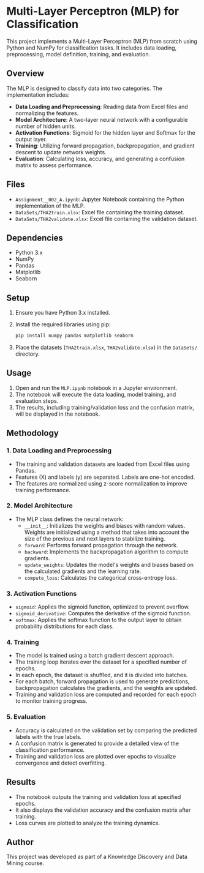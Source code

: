 # Multi-Layer Perceptron (MLP) for Classification

This project implements a Multi-Layer Perceptron (MLP) from scratch using Python and NumPy for classification tasks. It includes data loading, preprocessing, model definition, training, and evaluation.

## Overview

The MLP is designed to classify data into two categories. The implementation includes:

-   **Data Loading and Preprocessing**:  Reading data from Excel files and normalizing the features.
-   **Model Architecture**: A two-layer neural network with a configurable number of hidden units.
-   **Activation Functions**: Sigmoid for the hidden layer and Softmax for the output layer.
-   **Training**:  Utilizing forward propagation, backpropagation, and gradient descent to update network weights.
-   **Evaluation**:  Calculating loss, accuracy, and generating a confusion matrix to assess performance.

## Files

-   `Assignment__002_A.ipynb`:  Jupyter Notebook containing the Python implementation of the MLP.
-   `DataSets/THA2train.xlsx`: Excel file containing the training dataset.
-   `DataSets/THA2validate.xlsx`: Excel file containing the validation dataset.

## Dependencies

-   Python 3.x
-   NumPy
-   Pandas
-   Matplotlib
-   Seaborn

## Setup

1.  Ensure you have Python 3.x installed.
2.  Install the required libraries using pip:

    ```bash
    pip install numpy pandas matplotlib seaborn
    ```

3.  Place the datasets (`THA2train.xlsx`, `THA2validate.xlsx`) in the `DataSets/` directory.

## Usage

1.  Open and run the `MLP.ipynb` notebook in a Jupyter environment.
2.  The notebook will execute the data loading, model training, and evaluation steps.
3.  The results, including training/validation loss and the confusion matrix, will be displayed in the notebook.

## Methodology

### 1. Data Loading and Preprocessing

-   The training and validation datasets are loaded from Excel files using Pandas.
-   Features (X) and labels (y) are separated. Labels are one-hot encoded.
-   The features are normalized using z-score normalization to improve training performance.

### 2. Model Architecture

-   The MLP class defines the neural network:
    -   `__init__`: Initializes the weights and biases with random values. Weights are initialized using a method that takes into account the size of the previous and next layers to stabilize training.
    -   `forward`:  Performs forward propagation through the network.
    -   `backward`: Implements the backpropagation algorithm to compute gradients.
    -   `update_weights`: Updates the model's weights and biases based on the calculated gradients and the learning rate.
    -   `compute_loss`: Calculates the categorical cross-entropy loss.

### 3. Activation Functions

-   `sigmoid`:  Applies the sigmoid function, optimized to prevent overflow.
-   `sigmoid_derivative`: Computes the derivative of the sigmoid function.
-   `softmax`:  Applies the softmax function to the output layer to obtain probability distributions for each class.

### 4. Training

-   The model is trained using a batch gradient descent approach.
-   The training loop iterates over the dataset for a specified number of epochs.
-   In each epoch, the dataset is shuffled, and it is divided into batches.
-   For each batch, forward propagation is used to generate predictions, backpropagation calculates the gradients, and the weights are updated.
-   Training and validation loss are computed and recorded for each epoch to monitor training progress.

### 5. Evaluation

-   Accuracy is calculated on the validation set by comparing the predicted labels with the true labels.
-   A confusion matrix is generated to provide a detailed view of the classification performance.
-   Training and validation loss are plotted over epochs to visualize convergence and detect overfitting.

## Results

-   The notebook outputs the training and validation loss at specified epochs.
-   It also displays the validation accuracy and the confusion matrix after training.
-   Loss curves are plotted to analyze the training dynamics.

## Author

This project was developed as part of a Knowledge Discovery and Data Mining course.
